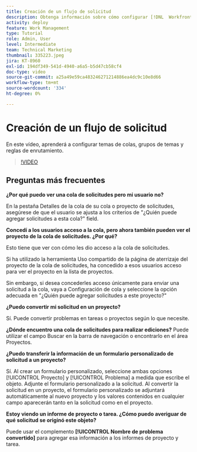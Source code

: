 ```yaml
---
title: Creación de un flujo de solicitud
description: Obtenga información sobre cómo configurar [!DNL  Workfront] temas de colas, grupos de temas y reglas de enrutamiento para ayudar a administrar la solicitud y la entrada de trabajo.
activity: deploy
feature: Work Management
type: Tutorial
role: Admin, User
level: Intermediate
team: Technical Marketing
thumbnail: 335223.jpeg
jira: KT-8960
exl-id: 194df349-541d-4940-a6a5-b5d47cb58cf4
doc-type: video
source-git-commit: a25a49e59ca483246271214886ea4dc9c10e8d66
workflow-type: tm+mt
source-wordcount: '334'
ht-degree: 0%

---
```


# Creación de un flujo de solicitud

En este vídeo, aprenderá a configurar temas de colas, grupos de temas y reglas de enrutamiento.

>[!VIDEO](https://video.tv.adobe.com/v/335223/?quality=12&learn=on)

## Preguntas más frecuentes

**¿Por qué puedo ver una cola de solicitudes pero mi usuario no?**

En la pestaña Detalles de la cola de su cola o proyecto de solicitudes, asegúrese de que el usuario se ajusta a los criterios de &quot;¿Quién puede agregar solicitudes a esta cola?&quot; field.

**Concedí a los usuarios acceso a la cola, pero ahora también pueden ver el proyecto de la cola de solicitudes. ¿Por qué?**

Esto tiene que ver con cómo les dio acceso a la cola de solicitudes.

Si ha utilizado la herramienta Uso compartido de la página de aterrizaje del proyecto de la cola de solicitudes, ha concedido a esos usuarios acceso para ver el proyecto en la lista de proyectos.

Sin embargo, si desea concederles acceso únicamente para enviar una solicitud a la cola, vaya a Configuración de cola y seleccione la opción adecuada en &quot;¿Quién puede agregar solicitudes a este proyecto?&quot;

**¿Puedo convertir mi solicitud en un proyecto?**

Sí. Puede convertir problemas en tareas o proyectos según lo que necesite.

**¿Dónde encuentro una cola de solicitudes para realizar ediciones?**
Puede utilizar el campo Buscar en la barra de navegación o encontrarlo en el área Proyectos.

**¿Puedo transferir la información de un formulario personalizado de solicitud a un proyecto?**

Sí. Al crear un formulario personalizado, seleccione ambas opciones [!UICONTROL Proyecto] y [!UICONTROL Problema] a medida que escribe el objeto. Adjunte el formulario personalizado a la solicitud. Al convertir la solicitud en un proyecto, el formulario personalizado se adjuntará automáticamente al nuevo proyecto y los valores contenidos en cualquier campo aparecerán tanto en la solicitud como en el proyecto.

**Estoy viendo un informe de proyecto o tarea. ¿Cómo puedo averiguar de qué solicitud se originó este objeto?**

Puede usar el complemento **[!UICONTROL Nombre de problema convertido]** para agregar esa información a los informes de proyecto y tarea.


